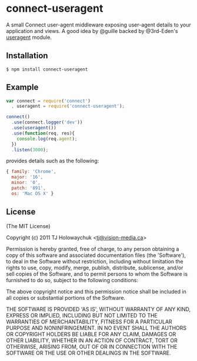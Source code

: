 
# connect-useragent

  A small Connect user-agent middleware exposing user-agent details to your application and views. A good idea by @guille backed by @3rd-Eden's [useragent](https://github.com/3rd-Eden/useragent) module.

## Installation

    $ npm install connect-useragent

## Example

```js
var connect = require('connect')
  , useragent = require('connect-useragent');

connect()
  .use(connect.logger('dev'))
  .use(useragent())
  .use(function(req, res){
    console.log(req.agent);
  })
  .listen(3000);
```

provides details such as the following:

```js
{ family: 'Chrome',
  major: '16',
  minor: '0',
  patch: '891',
  os: 'Mac OS X' }
```

## License 

(The MIT License)

Copyright (c) 2011 TJ Holowaychuk &lt;tj@vision-media.ca&gt;

Permission is hereby granted, free of charge, to any person obtaining
a copy of this software and associated documentation files (the
'Software'), to deal in the Software without restriction, including
without limitation the rights to use, copy, modify, merge, publish,
distribute, sublicense, and/or sell copies of the Software, and to
permit persons to whom the Software is furnished to do so, subject to
the following conditions:

The above copyright notice and this permission notice shall be
included in all copies or substantial portions of the Software.

THE SOFTWARE IS PROVIDED 'AS IS', WITHOUT WARRANTY OF ANY KIND,
EXPRESS OR IMPLIED, INCLUDING BUT NOT LIMITED TO THE WARRANTIES OF
MERCHANTABILITY, FITNESS FOR A PARTICULAR PURPOSE AND NONINFRINGEMENT.
IN NO EVENT SHALL THE AUTHORS OR COPYRIGHT HOLDERS BE LIABLE FOR ANY
CLAIM, DAMAGES OR OTHER LIABILITY, WHETHER IN AN ACTION OF CONTRACT,
TORT OR OTHERWISE, ARISING FROM, OUT OF OR IN CONNECTION WITH THE
SOFTWARE OR THE USE OR OTHER DEALINGS IN THE SOFTWARE.